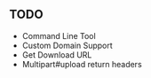 ## TODO

+ Command Line Tool
+ Custom Domain Support
+ Get Download URL
+ Multipart#upload return headers
